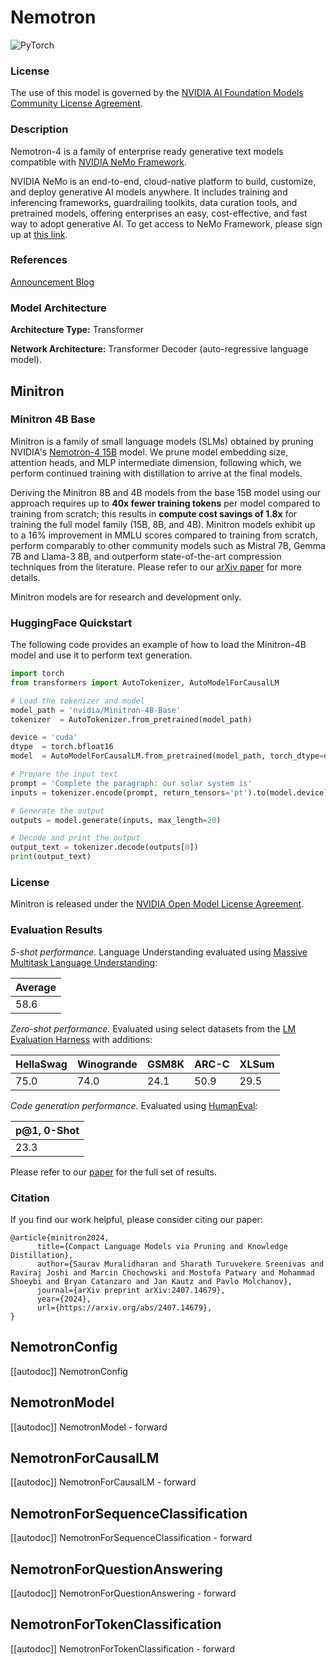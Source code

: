 <!--Copyright 2024 The HuggingFace Team. All rights reserved.
Copyright (c) 2024, NVIDIA CORPORATION.  All rights reserved.

Licensed under the Apache License, Version 2.0 (the "License"); you may not use this file except in compliance with
the License. You may obtain a copy of the License at

http://www.apache.org/licenses/LICENSE-2.0

Unless required by applicable law or agreed to in writing, software distributed under the License is distributed on
an "AS IS" BASIS, WITHOUT WARRANTIES OR CONDITIONS OF ANY KIND, either express or implied. See the License for the
specific language governing permissions and limitations under the License.

-->

# Nemotron

<div class="flex flex-wrap space-x-1">
<img alt="PyTorch" src="https://img.shields.io/badge/PyTorch-DE3412?style=flat&logo=pytorch&logoColor=white">
</div>

### License

The use of this model is governed by the [NVIDIA AI Foundation Models Community License Agreement](https://developer.nvidia.com/downloads/nv-ai-foundation-models-license).

### Description

Nemotron-4 is a family of enterprise ready generative text models compatible with [NVIDIA NeMo Framework](https://www.nvidia.com/en-us/ai-data-science/generative-ai/nemo-framework/).

NVIDIA NeMo is an end-to-end, cloud-native platform to build, customize, and deploy generative AI models anywhere. It includes training and inferencing frameworks, guardrailing toolkits, data curation tools, and pretrained models, offering enterprises an easy, cost-effective, and fast way to adopt generative AI. To get access to NeMo Framework, please sign up at [this link](https://developer.nvidia.com/nemo-framework/join).

### References

[Announcement Blog](https://developer.nvidia.com/blog/nvidia-ai-foundation-models-build-custom-enterprise-chatbots-and-co-pilots-with-production-ready-llms/)

### Model Architecture

**Architecture Type:** Transformer

**Network Architecture:** Transformer Decoder (auto-regressive language model).

## Minitron

### Minitron 4B Base

Minitron is a family of small language models (SLMs) obtained by pruning NVIDIA's [Nemotron-4 15B](https://arxiv.org/abs/2402.16819) model. We prune model embedding size, attention heads, and MLP intermediate dimension, following which, we perform continued training with distillation to arrive at the final models.

Deriving the Minitron 8B and 4B models from the base 15B model using our approach requires up to **40x fewer training tokens** per model compared to training from scratch; this results in **compute cost savings of 1.8x** for training the full model family (15B, 8B, and 4B). Minitron models exhibit up to a 16% improvement in MMLU scores compared to training from scratch, perform comparably to other community models such as Mistral 7B, Gemma 7B and Llama-3 8B, and outperform state-of-the-art compression techniques from the literature. Please refer to our [arXiv paper](https://arxiv.org/abs/2407.14679) for more details.

Minitron models are for research and development only.

### HuggingFace Quickstart

The following code provides an example of how to load the Minitron-4B model and use it to perform text generation.

```python
import torch
from transformers import AutoTokenizer, AutoModelForCausalLM

# Load the tokenizer and model
model_path = 'nvidia/Minitron-4B-Base'
tokenizer  = AutoTokenizer.from_pretrained(model_path)

device = 'cuda'
dtype  = torch.bfloat16
model  = AutoModelForCausalLM.from_pretrained(model_path, torch_dtype=dtype, device_map=device)

# Prepare the input text
prompt = 'Complete the paragraph: our solar system is'
inputs = tokenizer.encode(prompt, return_tensors='pt').to(model.device)

# Generate the output
outputs = model.generate(inputs, max_length=20)

# Decode and print the output
output_text = tokenizer.decode(outputs[0])
print(output_text)
```

### License

Minitron is released under the [NVIDIA Open Model License Agreement](https://developer.download.nvidia.com/licenses/nvidia-open-model-license-agreement-june-2024.pdf).

### Evaluation Results

*5-shot performance.* Language Understanding evaluated using [Massive Multitask Language Understanding](https://arxiv.org/abs/2009.03300):

| Average |
| :---- |
| 58.6 |

*Zero-shot performance.* Evaluated using select datasets from the [LM Evaluation Harness](https://github.com/EleutherAI/lm-evaluation-harness) with additions:

| HellaSwag | Winogrande | GSM8K| ARC-C | XLSum |
| :------------- | :------------- | :------------- | :------------- | :------------- |
| 75.0 | 74.0 | 24.1  | 50.9 | 29.5


*Code generation performance*. Evaluated using [HumanEval](https://github.com/openai/human-eval):

| p@1, 0-Shot |
| :------------- |
| 23.3 |

Please refer to our [paper](https://arxiv.org/abs/2407.14679) for the full set of results.

### Citation

If you find our work helpful, please consider citing our paper:
```
@article{minitron2024,
      title={Compact Language Models via Pruning and Knowledge Distillation},
      author={Saurav Muralidharan and Sharath Turuvekere Sreenivas and Raviraj Joshi and Marcin Chochowski and Mostofa Patwary and Mohammad Shoeybi and Bryan Catanzaro and Jan Kautz and Pavlo Molchanov},
      journal={arXiv preprint arXiv:2407.14679},
      year={2024},
      url={https://arxiv.org/abs/2407.14679},
}
```

## NemotronConfig

[[autodoc]] NemotronConfig


## NemotronModel

[[autodoc]] NemotronModel
    - forward


## NemotronForCausalLM

[[autodoc]] NemotronForCausalLM
    - forward

## NemotronForSequenceClassification

[[autodoc]] NemotronForSequenceClassification
    - forward


## NemotronForQuestionAnswering

[[autodoc]] NemotronForQuestionAnswering
    - forward


## NemotronForTokenClassification

[[autodoc]] NemotronForTokenClassification
    - forward